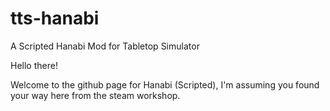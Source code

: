 # tts-hanabi
A Scripted Hanabi Mod for Tabletop Simulator

Hello there! 

Welcome to the github page for Hanabi (Scripted), I'm assuming you found your way here from the steam workshop.